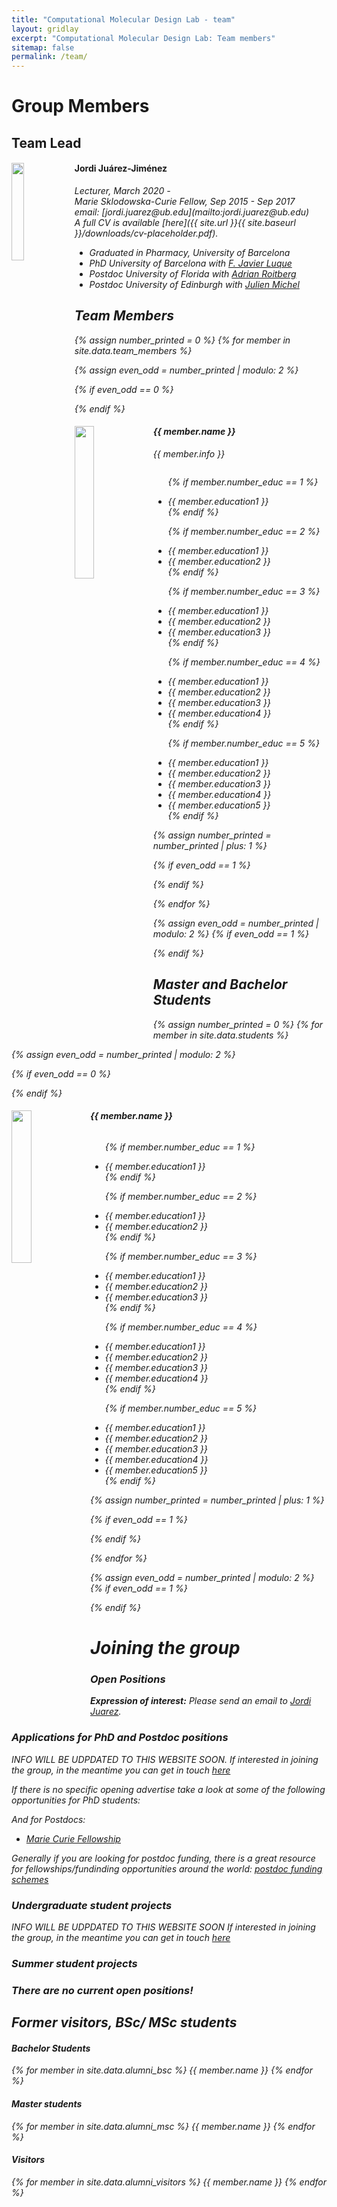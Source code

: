 ```yaml
---
title: "Computational Molecular Design Lab - team"
layout: gridlay
excerpt: "Computational Molecular Design Lab: Team members"
sitemap: false
permalink: /team/
---
```


# Group Members



## Team Lead

<div>
  <img src="{{ site.url }}{{ site.baseurl }}/images/teampic/me2.jpg" class="img-responsive" width="20%" style="float: left" />
  <h4>Jordi Juárez-Jiménez</h4>
  <i>Lecturer, March 2020 -<br>
  <i>Marie Sklodowska-Curie Fellow, Sep 2015 - Sep 2017<br>email: [jordi.juarez@ub.edu](mailto:jordi.juarez@ub.edu)<br>
    A full CV is available [here]({{ site.url }}{{ site.baseurl }}/downloads/cv-placeholder.pdf). </i>
  <ul style="overflow: hidden">
  <li> Graduated in Pharmacy, University of Barcelona </li>
  <li> PhD University of Barcelona with  <a href="https://PERFIL DE JAVI.html">F. Javier Luque</a> </li>
  <li> Postdoc University of Florida with <a href="PERFIL ADRIAN">Adrian Roitberg</a> </li>
  <li> Postdoc University of Edinburgh with <a href="http://www.julienmichel.net/lab/">Julien Michel</a> </li>
 </ul>

 </div>


## Team Members
{% assign number_printed = 0 %}
{% for member in site.data.team_members %}

{% assign even_odd = number_printed | modulo: 2 %}

{% if even_odd == 0 %}
<div class="row">
{% endif %}

<div class="col-sm-6 clearfix">
  <img src="{{ site.url }}{{ site.baseurl }}/images/teampic/{{ member.photo }}" class="img-responsive" width="25%" style="float: left" />
  <h4>{{ member.name }}</h4>
  {{ member.info }}
  <ul style="overflow: hidden">

  {% if member.number_educ == 1 %}
  <li> {{ member.education1 }} </li>
  {% endif %}

  {% if member.number_educ == 2 %}
  <li> {{ member.education1 }} </li>
  <li> {{ member.education2 }} </li>
  {% endif %}

  {% if member.number_educ == 3 %}
  <li> {{ member.education1 }} </li>
  <li> {{ member.education2 }} </li>
  <li> {{ member.education3 }} </li>
  {% endif %}

  {% if member.number_educ == 4 %}
  <li> {{ member.education1 }} </li>
  <li> {{ member.education2 }} </li>
  <li> {{ member.education3 }} </li>
  <li> {{ member.education4 }} </li>
  {% endif %}

  {% if member.number_educ == 5 %}
  <li> {{ member.education1 }} </li>
  <li> {{ member.education2 }} </li>
  <li> {{ member.education3 }} </li>
  <li> {{ member.education4 }} </li>
  <li> {{ member.education5 }} </li>
  {% endif %}

  </ul>
</div>

{% assign number_printed = number_printed | plus: 1 %}

{% if even_odd == 1 %}
</div>
{% endif %}

{% endfor %}

{% assign even_odd = number_printed | modulo: 2 %}
{% if even_odd == 1 %}
</div>
{% endif %}



## Master and Bachelor Students
{% assign number_printed = 0 %}
{% for member in site.data.students %}

{% assign even_odd = number_printed | modulo: 2 %}

{% if even_odd == 0 %}
<div class="row">
{% endif %}

<div class="col-sm-6 clearfix">
  <img src="{{ site.url }}{{ site.baseurl }}/images/teampic/{{ member.photo }}" class="img-responsive" width="25%" style="float: left" />
  <h4>{{ member.name }}</h4>
  <ul style="overflow: hidden">

  {% if member.number_educ == 1 %}
  <li> {{ member.education1 }} </li>
  {% endif %}

  {% if member.number_educ == 2 %}
  <li> {{ member.education1 }} </li>
  <li> {{ member.education2 }} </li>
  {% endif %}

  {% if member.number_educ == 3 %}
  <li> {{ member.education1 }} </li>
  <li> {{ member.education2 }} </li>
  <li> {{ member.education3 }} </li>
  {% endif %}

  {% if member.number_educ == 4 %}
  <li> {{ member.education1 }} </li>
  <li> {{ member.education2 }} </li>
  <li> {{ member.education3 }} </li>
  <li> {{ member.education4 }} </li>
  {% endif %}

  {% if member.number_educ == 5 %}
  <li> {{ member.education1 }} </li>
  <li> {{ member.education2 }} </li>
  <li> {{ member.education3 }} </li>
  <li> {{ member.education4 }} </li>
  <li> {{ member.education5 }} </li>
  {% endif %}

  </ul>
</div>

{% assign number_printed = number_printed | plus: 1 %}

{% if even_odd == 1 %}
</div>
{% endif %}

{% endfor %}

{% assign even_odd = number_printed | modulo: 2 %}
{% if even_odd == 1 %}
</div>
{% endif %}

# Joining the group

### Open Positions

**Expression of interest:** Please send an email to [Jordi Juarez](mailto:jordi.juarez@ub.edu). 

### Applications for PhD and Postdoc positions

INFO WILL BE UDPDATED TO THIS WEBSITE SOON. If interested in joining the group, in the meantime you can get in touch [here](mailto:jordi.juarez@ub.edu) 

If there is no specific opening advertise take a look at some of the following opportunities for PhD students:   
 

And for Postdocs:   
* [Marie Curie Fellowship](https://ec.europa.eu/research/mariecurieactions/actions/individual-fellowships_en)   


Generally if you are looking for postdoc funding, there is a great resource for fellowships/fundinding opportunities around the world:
[postdoc funding schemes](https://asntech.github.io/postdoc-funding-schemes/)

   
### Undergraduate student projects

INFO WILL BE UDPDATED TO THIS WEBSITE SOON If interested in joining the group, in the meantime you can get in touch [here](mailto:jordi.juarez@ub.edu)

### Summer student projects


### There are no current open positions! 


## Former visitors, BSc/ MSc students
<div class="row">

<div class="col-sm-4 clearfix">
<h4>Bachelor Students</h4>
{% for member in site.data.alumni_bsc %}
{{ member.name }}
{% endfor %}
</div>

<div class="col-sm-4 clearfix">
<h4>Master students</h4>
{% for member in site.data.alumni_msc %}
{{ member.name }}
{% endfor %}
</div>

<div class="col-sm-4 clearfix">
<h4>Visitors</h4>
{% for member in site.data.alumni_visitors %}
{{ member.name }}
{% endfor %}
</div>

</div>
